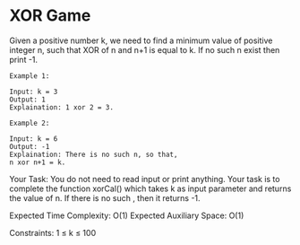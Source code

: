 
# XOR Game



Given a positive number k, we need to find a minimum value of positive integer n, such that XOR of n and n+1 is equal to k. If no such n exist then print -1.

```
Example 1:

Input: k = 3
Output: 1
Explaination: 1 xor 2 = 3.
```
```
Example 2:

Input: k = 6
Output: -1
Explaination: There is no such n, so that, 
n xor n+1 = k.
```
Your Task:
You do not need to read input or print anything. Your task is to complete the function xorCal() which takes k as input parameter and returns the value of n. If there is no such , then it returns -1.


Expected Time Complexity: O(1)
Expected Auxiliary Space: O(1)


Constraints:
1 ≤ k ≤ 100
